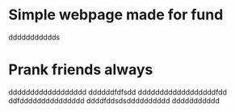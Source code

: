 # Simple webpage made for fund
ddddddddddds
# Prank friends always
dddddddddddddddddd
ddddddfdfsdd
ddddddddddddddddddfdd
ddfddddddddddddddd
ddddfddsdsdddddddddd
ddddddddddd